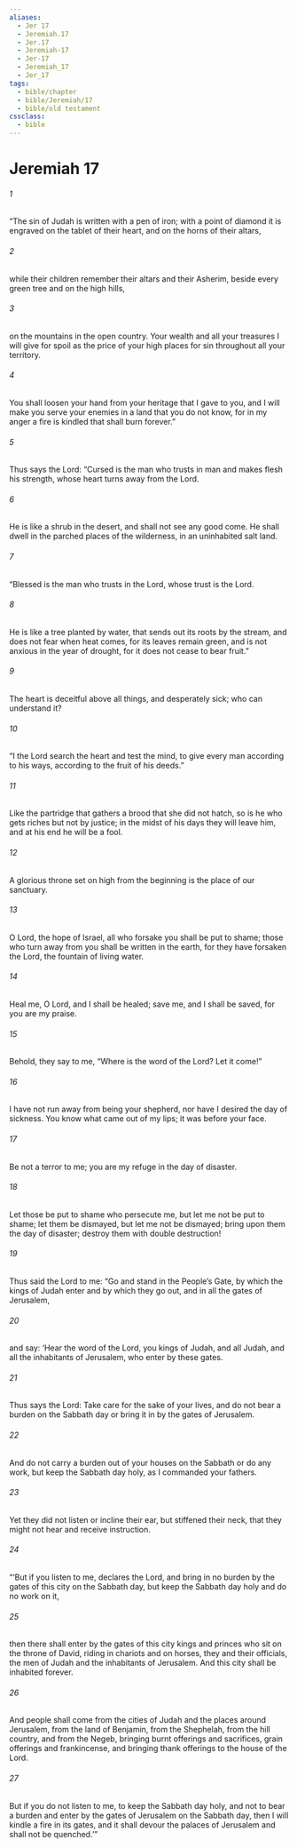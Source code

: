```yaml
---
aliases:
  - Jer 17
  - Jeremiah.17
  - Jer.17
  - Jeremiah-17
  - Jer-17
  - Jeremiah_17
  - Jer_17
tags:
  - bible/chapter
  - bible/Jeremiah/17
  - bible/old testament
cssclass:
  - bible
---
```


# Jeremiah 17

###### 1
“The sin of Judah is written with a pen of iron; with a point of diamond it is engraved on the tablet of their heart, and on the horns of their altars,
###### 2
while their children remember their altars and their Asherim, beside every green tree and on the high hills,
###### 3
on the mountains in the open country. Your wealth and all your treasures I will give for spoil as the price of your high places for sin throughout all your territory.
###### 4
You shall loosen your hand from your heritage that I gave to you, and I will make you serve your enemies in a land that you do not know, for in my anger a fire is kindled that shall burn forever.”
###### 5
Thus says the Lord: “Cursed is the man who trusts in man and makes flesh his strength, whose heart turns away from the Lord.
###### 6
He is like a shrub in the desert, and shall not see any good come. He shall dwell in the parched places of the wilderness, in an uninhabited salt land.
###### 7
“Blessed is the man who trusts in the Lord, whose trust is the Lord.
###### 8
He is like a tree planted by water, that sends out its roots by the stream, and does not fear when heat comes, for its leaves remain green, and is not anxious in the year of drought, for it does not cease to bear fruit.”
###### 9
The heart is deceitful above all things, and desperately sick; who can understand it?
###### 10
“I the Lord search the heart and test the mind, to give every man according to his ways, according to the fruit of his deeds.”
###### 11
Like the partridge that gathers a brood that she did not hatch, so is he who gets riches but not by justice; in the midst of his days they will leave him, and at his end he will be a fool.
###### 12
A glorious throne set on high from the beginning is the place of our sanctuary.
###### 13
O Lord, the hope of Israel, all who forsake you shall be put to shame; those who turn away from you shall be written in the earth, for they have forsaken the Lord, the fountain of living water.
###### 14
Heal me, O Lord, and I shall be healed; save me, and I shall be saved, for you are my praise.
###### 15
Behold, they say to me, “Where is the word of the Lord? Let it come!”
###### 16
I have not run away from being your shepherd, nor have I desired the day of sickness. You know what came out of my lips; it was before your face.
###### 17
Be not a terror to me; you are my refuge in the day of disaster.
###### 18
Let those be put to shame who persecute me, but let me not be put to shame; let them be dismayed, but let me not be dismayed; bring upon them the day of disaster; destroy them with double destruction!
###### 19
Thus said the Lord to me: “Go and stand in the People’s Gate, by which the kings of Judah enter and by which they go out, and in all the gates of Jerusalem,
###### 20
and say: ‘Hear the word of the Lord, you kings of Judah, and all Judah, and all the inhabitants of Jerusalem, who enter by these gates.
###### 21
Thus says the Lord: Take care for the sake of your lives, and do not bear a burden on the Sabbath day or bring it in by the gates of Jerusalem.
###### 22
And do not carry a burden out of your houses on the Sabbath or do any work, but keep the Sabbath day holy, as I commanded your fathers.
###### 23
Yet they did not listen or incline their ear, but stiffened their neck, that they might not hear and receive instruction.
###### 24
“‘But if you listen to me, declares the Lord, and bring in no burden by the gates of this city on the Sabbath day, but keep the Sabbath day holy and do no work on it,
###### 25
then there shall enter by the gates of this city kings and princes who sit on the throne of David, riding in chariots and on horses, they and their officials, the men of Judah and the inhabitants of Jerusalem. And this city shall be inhabited forever.
###### 26
And people shall come from the cities of Judah and the places around Jerusalem, from the land of Benjamin, from the Shephelah, from the hill country, and from the Negeb, bringing burnt offerings and sacrifices, grain offerings and frankincense, and bringing thank offerings to the house of the Lord.
###### 27
But if you do not listen to me, to keep the Sabbath day holy, and not to bear a burden and enter by the gates of Jerusalem on the Sabbath day, then I will kindle a fire in its gates, and it shall devour the palaces of Jerusalem and shall not be quenched.’”


